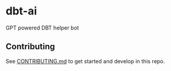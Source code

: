 # dbt-ai

GPT powered DBT helper bot

## Contributing

See [CONTRIBUTING.md](CONTRIBUTING.md) to get started and develop in this repo.

